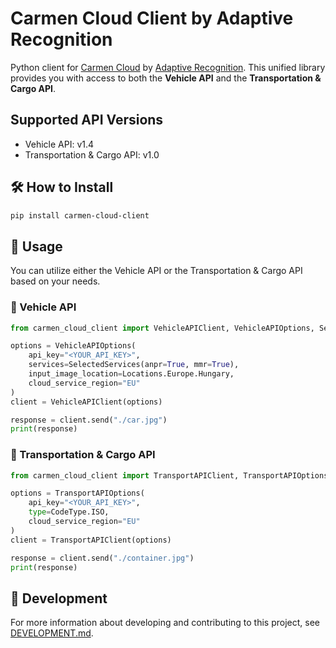 # Carmen Cloud Client by Adaptive Recognition

Python client for [Carmen Cloud](https://carmencloud.com/) by [Adaptive Recognition](https://adaptiverecognition.com/). This unified library provides you with access to both the **Vehicle API** and the **Transportation & Cargo API**.

## Supported API Versions

- Vehicle API: v1.4
- Transportation & Cargo API: v1.0

## 🛠️ How to Install

```sh
pip install carmen-cloud-client
```

## 🚀 Usage

You can utilize either the Vehicle API or the Transportation & Cargo API based on your needs.

### 🚗 Vehicle API

```python
from carmen_cloud_client import VehicleAPIClient, VehicleAPIOptions, SelectedServices, Locations

options = VehicleAPIOptions(
    api_key="<YOUR_API_KEY>",
    services=SelectedServices(anpr=True, mmr=True),
    input_image_location=Locations.Europe.Hungary,
    cloud_service_region="EU"
)
client = VehicleAPIClient(options)

response = client.send("./car.jpg")
print(response)
```

### 🚚 Transportation & Cargo API

```python
from carmen_cloud_client import TransportAPIClient, TransportAPIOptions, CodeType

options = TransportAPIOptions(
    api_key="<YOUR_API_KEY>",
    type=CodeType.ISO,
    cloud_service_region="EU"
)
client = TransportAPIClient(options)

response = client.send("./container.jpg")
print(response)
```

## 🔧 Development

For more information about developing and contributing to this project, see [DEVELOPMENT.md](DEVELOPMENT.md).
